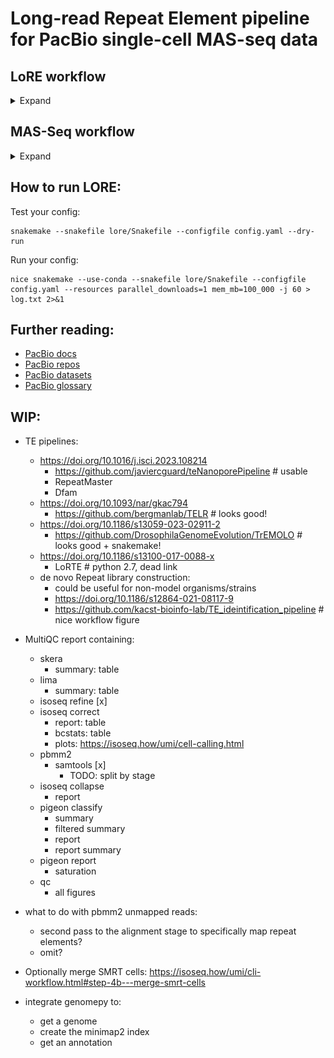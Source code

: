 # Long-read Repeat Element pipeline for PacBio single-cell MAS-seq data

## LoRE workflow
<details>
<summary>Expand</summary>

![broken image](imgs/rulegraph.png)
</details>

## MAS-Seq workflow
<details>s
<summary>Expand</summary>

![broken image](imgs/workflow.png)
</details>

## How to run LORE:

Test your config:
```[bash]
snakemake --snakefile lore/Snakefile --configfile config.yaml --dry-run
```

Run your config:
```[bash]
nice snakemake --use-conda --snakefile lore/Snakefile --configfile config.yaml --resources parallel_downloads=1 mem_mb=100_000 -j 60 > log.txt 2>&1
```

## Further reading:
  - [PacBio docs](https://isoseq.how/getting-started.html#recommended-single-cell-iso-seq-workflow)
  - [PacBio repos](https://github.com/PacificBiosciences/pbbioconda)
  - [PacBio datasets](https://downloads.pacbcloud.com/public/dataset/Kinnex-single-cell-RNA/)
  - [PacBio glossary](https://www.pacb.com/wp-content/uploads/2015/09/Pacific-Biosciences-Glossary-of-Terms.pdf)

## WIP:
  - TE pipelines:
    - https://doi.org/10.1016/j.isci.2023.108214
      - https://github.com/javiercguard/teNanoporePipeline  # usable
      - RepeatMaster
      - Dfam
    - https://doi.org/10.1093/nar/gkac794
      - https://github.com/bergmanlab/TELR  # looks good!
    - https://doi.org/10.1186/s13059-023-02911-2
      - https://github.com/DrosophilaGenomeEvolution/TrEMOLO  # looks good + snakemake!
    - https://doi.org/10.1186/s13100-017-0088-x
      - LoRTE  # python 2.7, dead link
    - de novo Repeat library construction:
      - could be useful for non-model organisms/strains
      - https://doi.org/10.1186/s12864-021-08117-9
      - https://github.com/kacst-bioinfo-lab/TE_ideintification_pipeline  # nice workflow figure
  
  - MultiQC report containing:
    - skera
      - summary: table
    - lima
      - summary: table
    - isoseq refine [x]
    - isoseq correct
      - report: table
      - bcstats: table
      - plots: https://isoseq.how/umi/cell-calling.html
    - pbmm2
      - samtools [x]
        - TODO: split by stage
    - isoseq collapse
      - report
    - pigeon classify
      - summary
      - filtered summary
      - report
      - report summary
    - pigeon report
      - saturation
    - qc
      - all figures
  
  - what to do with pbmm2 unmapped reads:
    - second pass to the alignment stage to specifically map repeat elements?
    - omit?
  - Optionally merge SMRT cells:
    https://isoseq.how/umi/cli-workflow.html#step-4b---merge-smrt-cells
  - integrate genomepy to:
    - get a genome
    - create the minimap2 index
    - get an annotation
